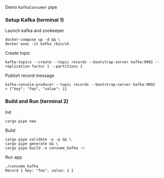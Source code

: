 Demo `KafkaConsumer` pipe
### Setup Kafka (terminal 1)
Launch kafka and zookeeper
```
docker-compose up -d && \
docker exec -it kafka /bin/sh
```
Create topic
```
kafka-topics --create --topic records --bootstrap-server kafka:9092 --replication-factor 1 --partitions 1
```
Publish record message
```
kafka-console-producer --topic records --bootstrap-server kafka:9092
> {"key": "foo", "value": 1}
```
### Build and Run (terminal 2)
Init
```
cargo pipe new
```
Build
```
cargo pipe validate -o -p && \
cargo pipe generate && \
cargo pipe build -o consume_kafka -r
```
Run app
```
./consume_kafka
Record { key: "foo", value: 1 }
```